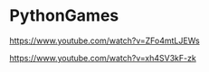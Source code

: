 # PythonGames



https://www.youtube.com/watch?v=ZFo4mtLJEWs

https://www.youtube.com/watch?v=xh4SV3kF-zk